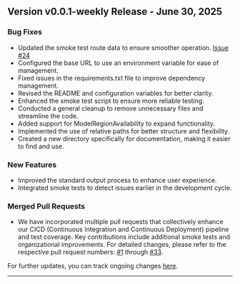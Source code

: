 ## Version v0.0.1-weekly Release - June 30, 2025

### Bug Fixes
- Updated the smoke test route data to ensure smoother operation. [Issue #24](https://github.com/getjavelin/issues/24)
- Configured the base URL to use an environment variable for ease of management.
- Fixed issues in the requirements.txt file to improve dependency management.
- Revised the README and configuration variables for better clarity.
- Enhanced the smoke test script to ensure more reliable testing.
- Conducted a general cleanup to remove unnecessary files and streamline the code.
- Added support for ModelRegionAvailability to expand functionality.
- Implemented the use of relative paths for better structure and flexibility.
- Created a new directory specifically for documentation, making it easier to find and use.

### New Features
- Improved the standard output process to enhance user experience.
- Integrated smoke tests to detect issues earlier in the development cycle.

### Merged Pull Requests
- We have incorporated multiple pull requests that collectively enhance our CICD (Continuous Integration and Continuous Deployment) pipeline and test coverage. Key contributions include additional smoke tests and organizational improvements. For detailed changes, please refer to the respective pull request numbers: [#1](https://github.com/getjavelin/issues/1) through [#33](https://github.com/getjavelin/issues/33).

For further updates, you can track ongoing changes [here](https://github.com/getjavelin/compare/v0.0.1-weekly...HEAD).

---

